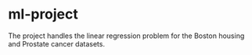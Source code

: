 # ml-project
The project handles the linear regression problem for the Boston housing and Prostate cancer datasets.
